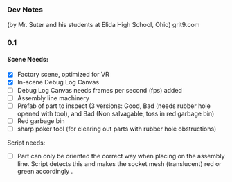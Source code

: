 ### Dev Notes
(by Mr. Suter and his students at Elida High School, Ohio)
grit9.com

### 0.1

#### Scene Needs:

- [x] Factory scene, optimized for VR
- [x] In-scene Debug Log Canvas
- [ ] Debug Log Canvas needs frames per second (fps) added
- [ ] Assembly line machinery
- [ ] Prefab of part to inspect (3 versions: Good, Bad (needs rubber hole opened with tool), and Bad (Non salvagable, toss in red garbage bin)
- [ ] Red garbage bin
- [ ] sharp poker tool (for clearing out parts with rubber hole obstructions)

Script needs:
- [ ] Part can only be oriented the correct way when placing on the assembly line. Script detects this and makes the socket mesh (translucent) red or green accordingly
.

